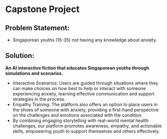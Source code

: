 # Capstone Project

## Problem Statement:
- Singaporean youths (15-35) not having any knowledge about anxiety.

## Solution:

**An AI interactive fiction that educates Singaporean youths through simulations and scenarios.**
- Interactive Scenarios: Users are guided through situations where they can make choices on how best to help or interact with someone experiencing anxiety, learning effective communication and support strategies in the process.
- Empathy Training: The platform also offers an option to place users in the shoes of someone with anxiety, providing a first-hand perspective on the challenges and emotions associated with the condition.
- By combining engaging storytelling with real-world mental health challenges, our platform promotes awareness, empathy, and actionable skills, empowering youth to support themselves and others effectively.